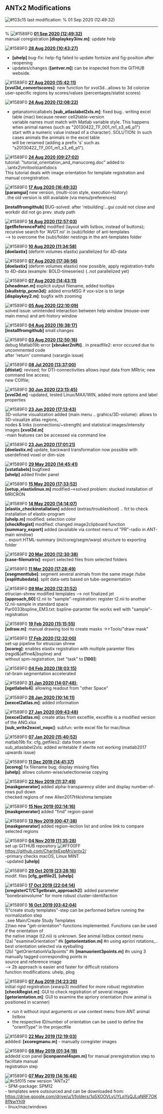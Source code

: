 ## **ANTx2 Modifications**
 ![#f03c15](https://via.placeholder.com/15/f03c15/000000?text=+) last modification:   % 01 Sep 2020 (12:49:32)  
    
------------------  
  % ![#1589F0](https://via.placeholder.com/15/1589F0/000000?text=+)   <ins>**01 Sep 2020 (12:49:32)**</ins>  
  manual coregistration **[displaykey3inv.m]**: update help   
<!---->
  ![#1589F0](https://via.placeholder.com/15/1589F0/000000?text=+)   <ins>**28 Aug 2020 (10:43:27)**</ins>  
  - **[uhelp]** bug-fix: help-fig failed to update fontsize and fig-position after reopening    
  - updates/changes (**[antver.m]**) can be inspected from the GITHUB webside.      
<!---->
  ![#1589F0](https://via.placeholder.com/15/1589F0/000000?text=+)   <ins>**27 Aug 2020 (15:42:11)**</ins>  
  **[xvol3d_convertscores]**: new function for xvol3d...allows to 3d colorize user-specific regions by scores/values (percentages/statist scores)   
<!---->
  ![#1589F0](https://via.placeholder.com/15/1589F0/000000?text=+)   <ins>**24 Aug 2020 (12:08:22)**</ins>  
  - getanatomicallabels **[sub_atlaslabel2xls.m]**: fixed bug.. writing excel table (mac) because newer cell2table-version  
  variable names must match with Matlab variable style. This happens when animal names (such as "20130422_TF_001_m1_s3_e6_p1")  
  start with a numeric value instead of a character). SOLUTION: In such cases animals the animals in the excel table   
  will be renamed (adding a prefix 's' such as "s20130422_TF_001_m1_s3_e6_p1").  
<!---->
  ![#1589F0](https://via.placeholder.com/15/1589F0/000000?text=+)   <ins>**24 Aug 2020 (09:27:02)**</ins>  
  tutorial: "tutorial_orientation_and_manucoreg.doc" added to ..\antx2\mritools\ant\docs  
  This tutorial deals with image orientation for template registration and manual coregistration.  
<!---->
  ![#1589F0](https://via.placeholder.com/15/1589F0/000000?text=+)   <ins>**17 Aug 2020 (16:49:32)**</ins>  
  **[paramgui]** new version, (multi-icon style, execution-history)  
  ..the old version is still available (via menu/preferences)  
    
  **[installfromgithub]** BUG-solved:  after 'rebuilding'...gui could not close and workdir did not go prev. study path  
<!---->
  ![#1589F0](https://via.placeholder.com/15/1589F0/000000?text=+)   <ins>**14 Aug 2020 (12:57:03)**</ins>  
  **[getReferencePath]** modified (layout with listbox, instead of buttons); recursive search for 'AVGT.nii' in (sub)/folder of ant-templates  
   --> to overcome the (sub)/folder nestings in the ant-templates folder  
<!---->
  ![#1589F0](https://via.placeholder.com/15/1589F0/000000?text=+)   <ins>**10 Aug 2020 (11:34:58)**</ins>  
  **[doelastix]** (deform volumes elastix) parallelized for 4D-data  
<!---->
  ![#1589F0](https://via.placeholder.com/15/1589F0/000000?text=+)   <ins>**07 Aug 2020 (17:36:56)**</ins>  
  **[doelastix]** (deform volumes elastix) now possible, apply registration-trafo to 4D-data (example: BOLD-timeseries) (..not parallelized yet)  
<!---->
  ![#1589F0](https://via.placeholder.com/15/1589F0/000000?text=+)   <ins>**07 Aug 2020 (14:43:11)**</ins>  
  **[xheadman.m]** explicit output filename, added tooltips  
  **[skullstrip_pcnn3d]**: added errorMSG  if vox-size is to large  
  **[displaykey2.m]**: bugfix with zooming  
<!---->
  ![#1589F0](https://via.placeholder.com/15/1589F0/000000?text=+)   <ins>**05 Aug 2020 (22:10:09)**</ins>  
  solved issue: unintended interaction between help window (mouse-over main menu) and ant-history window   
<!---->
  ![#1589F0](https://via.placeholder.com/15/1589F0/000000?text=+)   <ins>**04 Aug 2020 (16:38:17)**</ins>  
  **[installfromgithub]** small changes  
<!---->
  ![#1589F0](https://via.placeholder.com/15/1589F0/000000?text=+)   <ins>**03 Aug 2020 (12:50:16)**</ins>  
  debug Matlab19b error **[xbruker2nifti]**.. in preadfile2: error occured due to uncommented code   
  after 'return' command (varargin issue)  
<!---->
  ![#1589F0](https://via.placeholder.com/15/1589F0/000000?text=+)   <ins>**08 Jul 2020 (13:37:00)**</ins>  
  **[dtistat]**: revised; for DTI-connectivities allows input data from MRtrix; new command line access;  
  new COIfile;    
<!---->
  ![#1589F0](https://via.placeholder.com/15/1589F0/000000?text=+)   <ins>**30 Jun 2020 (23:15:45)**</ins>  
  **[xvol3d.m]** -updated, tested Linux/MAX/WIN, added more options  and label properties  
<!---->
  ![#1589F0](https://via.placeholder.com/15/1589F0/000000?text=+)   <ins>**23 Jun 2020 (17:13:43)**</ins>  
  3D-volume visualization added (main menu .. grahics/3D-volume): allows to 3D-visualize atlas regions,  
  nodes & links (connections/~strength) and statistical images/intensity images **[xvol3d.m]**  
  -main features can be accessed via command line  
<!---->
  ![#1589F0](https://via.placeholder.com/15/1589F0/000000?text=+)   <ins>**23 Jun 2020 (17:01:21)**</ins>  
  **[doelastix.m]** update, backward transformation now possible with userdefined voxel or dim-size  
<!---->
  ![#1589F0](https://via.placeholder.com/15/1589F0/000000?text=+)   <ins>**29 May 2020 (14:45:41)**</ins>  
  **[xstatlabels]** bugfixed   
  **[uhelp]** added finder panel   
<!---->
  ![#1589F0](https://via.placeholder.com/15/1589F0/000000?text=+)   <ins>**15 May 2020 (17:33:52)**</ins>  
  **[setup_elastixlinux.m]** modified-->solved problem: stucked installation of MRICRON   
<!---->
  ![#1589F0](https://via.placeholder.com/15/1589F0/000000?text=+)   <ins>**14 May 2020 (14:14:07)**</ins>  
  **[elastix_checkinstallation]** addeed (extras/troubleshoot)  .. fct to check installation of elastix-program  
  **[uhelp.m]** modified: selection color    
  **[checkRegist]** modified: changed image2clipboard function   
  **[summary_export]** added (available via context menu of "PR"-radio in ANT-main window)   
  .. export HTML-summary (ini/coreg/segm/warp) structure to exporting folder  
<!---->
  ![#1589F0](https://via.placeholder.com/15/1589F0/000000?text=+)   <ins>**20 Mar 2020 (12:30:38)**</ins>  
  **[case-filematrix]**: export selected files from selected folders  
<!---->
  ![#1589F0](https://via.placeholder.com/15/1589F0/000000?text=+)   <ins>**11 Mar 2020 (17:28:49)**</ins>  
  **[xsegmenttube]**: segment several animals from the same image /tube  
  **[xsplittubedata]**: split data-sets based on tube-segementation  
<!---->
  ![#1589F0](https://via.placeholder.com/15/1589F0/000000?text=+)   <ins>**09 Mar 2020 (12:31:52)**</ins>  
  etrucian-shrew modified templates --> not finalized jet  
  **[approach_60]** t2.nii to "sample"-registration: register t2.nii to another t2.nii-sample in standard space  
  Par0033bspline_EM3.txt: bspline-paramter file works well with "sample"-registration  
<!---->
  ![#1589F0](https://via.placeholder.com/15/1589F0/000000?text=+)   <ins>**19 Feb 2020 (15:15:55)**</ins>  
  **[xdraw.m]**: manual drawing tool to create masks  ->>Tools/"draw mask"  
<!---->
  ![#1589F0](https://via.placeholder.com/15/1589F0/000000?text=+)   <ins>**17 Feb 2020 (12:32:00)**</ins>  
  set-up pipeline for etruscian shrew  
  **[xcoreg]**: enables elastix registration with multiple paramter files (regid&|affine&|bspline) and  
  without spm-registration, (set "task" to **[100]**)  
<!---->
  ![#1589F0](https://via.placeholder.com/15/1589F0/000000?text=+)   <ins>**04 Feb 2020 (18:03:15)**</ins>  
  rat-brain segmentation accelerated  
<!---->
  ![#1589F0](https://via.placeholder.com/15/1589F0/000000?text=+)   <ins>**31 Jan 2020 (14:07:48)**: </ins>  
  **[xgetlabels4]**: allowing readout from "other Space"  
<!---->
  ![#1589F0](https://via.placeholder.com/15/1589F0/000000?text=+)   <ins>**28 Jan 2020 (10:14:11)**</ins>  
  **[xexcel2atlas.m]**: added information  
<!---->
  ![#1589F0](https://via.placeholder.com/15/1589F0/000000?text=+)   <ins>**27 Jan 2020 (09:43:48)**</ins>  
  **[xexcel2atlas.m]**: create atlas from excelfile, excelfile is a modified version of the ANO.xlsx  
  **[sub_write2excel_nopc]**: subfun: write excel file for mac/linux  
<!---->
  ![#1589F0](https://via.placeholder.com/15/1589F0/000000?text=+)   <ins>**07 Jan 2020 (15:40:52)**</ins>  
  matlab19b fix: cfg_getfiles2: data from server  
  sub_atlaslabel2xls: added writetable if xlwrite not working (matlab2017 upwards issue)  
<!---->
  ![#1589F0](https://via.placeholder.com/15/1589F0/000000?text=+)   <ins>**11 Dec 2019 (14:41:37)**</ins>  
  **[xcoreg]** fix filename bug; display missing files  
  **[uhelp]**: allows column-wise/selectionwise copying   
<!---->
  ![#1589F0](https://via.placeholder.com/15/1589F0/000000?text=+)   <ins>**22 Nov 2019 (11:37:49)**</ins>  
  **[maskgenerator]** added alpha-transparency slider and display number-of-rows pull down  
  checked regions of new Allen2017Hikishima template  
<!---->
  ![#1589F0](https://via.placeholder.com/15/1589F0/000000?text=+)   <ins>**15 Nov 2019 (02:14:16)**</ins>  
  **[maskgenerator]** added "find" region-panel  
<!---->
  ![#1589F0](https://via.placeholder.com/15/1589F0/000000?text=+)   <ins>**13 Nov 2019 (00:47:38)**</ins>  
  **[maskgenerator]** added region-lection list and online link to compare selected regions  
<!---->
  ![#1589F0](https://via.placeholder.com/15/1589F0/000000?text=+)   <ins>**04 Nov 2019 (11:35:28)**</ins>  
  set up GITHUB repository ![#FF00FF](https://via.placeholder.com/15/FF00FF/000000?text=+)  https://github.com/ChariteExpMri/antx2/  
  -primary checks macOS, Linux MINT  
  -updated **[uhelp]**  
<!---->
  ![#1589F0](https://via.placeholder.com/15/1589F0/000000?text=+)   <ins>**29 Oct 2019 (23:28:16)**</ins>  
   modif. files **[cfg_getfile2]**, **[uhelp]**  
<!---->
  ![#1589F0](https://via.placeholder.com/15/1589F0/000000?text=+)   <ins>**17 Oct 2019 (22:04:14)**</ins>  
  **[xregisterCT/CTgetbrain_approach2]**: added parameter "bonebrainvolume" for more robust cluster-identifaction  
<!---->
  ![#1589F0](https://via.placeholder.com/15/1589F0/000000?text=+)   <ins>**16 Oct 2019 (03:42:04)**</ins>  
   1)"create study templates"-step can be performed before running the normalization step  
     ..see Main/Create Study Templates  
   2)two new "get-orientation"-functions implemented. Functions can be used if the orientation of   
     the native image (t2.nii) is unknown. See animal listbox context menu   
     (2a) "examineOrientation"       #k **[getorientation.m]** #n using apriori rotations,..   
          best orientation selected via eyeballing  
     (2b) "getOrientationVia3points" #k **[manuorient3points.m]** #n using 3 manually tagged corresponding points in  
          source and reference image  
      --> 2b approach is easier and faster  for difficult rotations  
  function modifications: uhelp, plog  
<!---->
  ![#1589F0](https://via.placeholder.com/15/1589F0/000000?text=+)   <ins>**07 Aug 2019 (14:23:20)**</ins>  
  initial rigid registration (xwarp3) modified for more robust registration  
  **[checkRegist.m]**:     GUI to check registration of several images  
  **[getorientation.m]**: GUI to examine the apriory orientation (how animal is positioned in scanner)  
   - run it without input arguments or use context menu from ANT animal listbox  
   - the respective ID/number of orientation can be used to define the "orientType" in the projectfile   
<!---->
  ![#1589F0](https://via.placeholder.com/15/1589F0/000000?text=+)   <ins>**22 May 2019 (12:19:03)**</ins>  
   addded: **[xcoregmanu.m]** - manually coregister images   
<!---->
  ![#1589F0](https://via.placeholder.com/15/1589F0/000000?text=+)   <ins>**08 May 2019 (01:34:19)**</ins>  
   addedd icon panel **[iconpannel4spm.m]** for manual preregistration step to facilitate manual  
   registration step  
<!---->
  ![#1589F0](https://via.placeholder.com/15/1589F0/000000?text=+)   <ins>**07 May 2019 (14:16:48)**</ins>  
  ![#c5f015](https://via.placeholder.com/15/c5f015/000000?text=+)  new version "ANTx2"  
     - SPM-package: SPM12  
     - templates were outsourced and can be downloaded from:  
       https://drive.google.com/drive/u/1/folders/1q5XOOVLvUYLqYsQJLqNRF7OK8fNwYhI9  
     - linux/mac/windows  
<!---->
